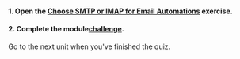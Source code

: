 <head><base target="_blank"> </head>

#### **1. Open the [Choose SMTP or IMAP for Email Automations](https://safe.my.trailhead.com/content/safe/modules/build-versatile-automations/choose-smtp-or-imap-for-email-automations?trail_id=fme-server-authoring) exercise.**

  


#### **2. Complete the module**[**challenge**](https://safe.my.trailhead.com/content/safe/modules/build-versatile-automations/choose-smtp-or-imap-for-email-automations?trail_id=fme-server-authoring#challenge).

Go to the next unit when you've finished the quiz.


